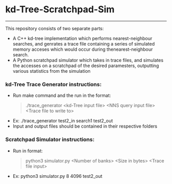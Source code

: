 # kd-Tree-Scratchpad-Sim
---
This repository consists of two separate parts: 
- A C++ kd-tree implementation which performs nearest-neighbour searches, and genrates a trace file containing a series of simulated memory acceses which would occur during thenearest-neighbour search.
- A Python scratchpad simulator which takes in trace files, and simulates the accesses on a scratchpad of the desired paramesters, outputting various statistics from the simulation

### kd-Tree Trace Generator instructions:
- Run make command and the run in the format:
  >./trace_generator \<kd-Tree input file\>    \<NNS query input file\>    \<Trace file to write to\>  
- Ex: ./trace_generator test2_in search1 test2_out
- Input and output files should be contained in their respective folders

### Scratchpad Simulator instructions:
- Run in format:
  >python3 simulator.py \<Number of banks\>  \<Size in bytes\>  \<Trace file input\>  
- Ex: python3 simulator.py 8 4096 test2_out
